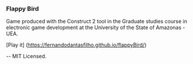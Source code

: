 ### Flappy Bird

Game produced with the Construct 2 tool in the Graduate studies course in electronic game development at the University of the State of Amazonas - UEA.

[Play it] (https://fernandodantasfilho.github.io/flappyBird/)

--
MIT Licensed.
